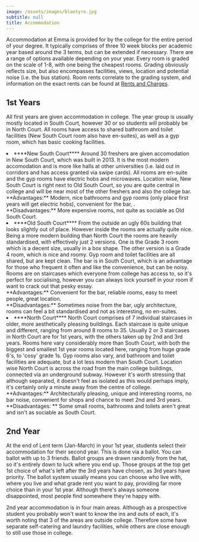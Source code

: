 ```yaml
---
image: /assets/images/blantyre.jpg
subtitle: null
title: Accommodation
---
```


Accommodation at Emma is provided for by the college for the entire period of your degree. It typically comprises of three 10 week blocks per academic year based around the 3 terms, but can be extended if necessary. There are a range of options available depending on your year. Every room is graded on the scale of 1-8, with one being the cheapest rooms. Grading obviously reflects size, but also encompasses facilities, views, location and potential noise (i.e. the bus station). Room rents correlate to the grading system, and information on the exact rents can be found at [Rents and Charges](rents.html).

## 1st Years

All first years are given accommodation in college. The year group is usually mostly located in South Court, however 30 or so students will probably be in North Court. All rooms have access to shared bathroom and toilet facilities (New South Court room also have en-suites), as well as a gyp room, which has basic cooking facilities.
<li>****New South Court****
Around 30 freshers are given accomodation in New South Court, which was built in 2013. It is the most modern accomodation and is more like halls at other universities (i.e. laid out in corridors and has access granted via swipe cards). All rooms are en-suite and the gyp rooms have electric hobs and microwaves. Location wise, New South Court is right next to Old South Court, so you are quite central in college and will be near most of the other freshers and also the college bar.</li>
**Advantages:** Modern, nice bathrooms and gyp rooms (only place first years will get electric hobs), convenient for the bar, .<br/>
**Disadvantages:** More expensive rooms, not quite as sociable as Old South Court.
<li>****Old South Court****
From the outside an ugly 60s building that looks slightly out of place. However inside the rooms are actually quite nice. Being a more modern building than North Court the rooms are heavily standardised, with effectively just 2 versions. One is the Grade 3 room which is a decent size, usually in a box shape. The other version is a Grade 4 room, which is nice and roomy. Gyp room and toilet facilities are all shared, but are kept clean. The bar is in South Court, which is an advantage for those who frequent it often and like the convenience, but can be noisy. Rooms are on staircases which everyone from college has access to, so it's perfect for socialising, however you can always lock yourself in your room if want to crack out that pesky essay.</li>
**Advantages:** Convenient for the bar, reliable rooms, easy to meet people, great location.<br/>
**Disadvantages:** Sometimes noise from the bar, ugly architecture, rooms can feel a bit standardised and not as interesting, no en-suites.
<li>****North Court****
North Court comprises of 7 individual staircases in older, more aesthetically pleasing buildings. Each staircase is quite unique and different, ranging from around 8 rooms to 35. Usually 2 or 3 staircases in North Court are for 1st years, with the others taken up by 2nd and 3rd years. Rooms here vary considerably more than South Court, with both the biggest and smallest 1st year rooms located here, ranging from huge grade 6's, to 'cosy' grade 1s. Gyp rooms also vary, and bathroom and toilet facilities are adequate, but a lot less modern than South Court. Location wise North Court is across the road from the main college buildings, connected via an underground subway. However it's worth stressing that although separated, it doesn't feel as isolated as this would perhaps imply, it's certainly only a minute away from the centre of college.</li>
**Advantages:** Architecturally pleasing, unique and interesting rooms, no bar noise, convenient for shops and chance to meet 2nd and 3rd years. <br/>
**Disadvantages: ** Some small rooms, bathrooms and toilets aren't great and isn't as sociable as South Court.

## 2nd Year 

At the end of Lent term (Jan-March) in your 1st year, students select their accommodation for their second year. This is done via a ballot. You can ballot with up to 3 friends. Ballot groups are drawn randomly from the hat, so it's entirely down to luck where you end up. Those groups at the top get 1st choice of what's left after the 3rd years have chosen, as 3rd years have priority. The ballot system usually means you can choose who live with, where you live and what grade rent you want to pay, providing far more choice than in your 1st year. Although there's always someone disappointed, most people find somewhere they're happy with.

2nd year accommodation is in four main areas. Although as a prospective student you probably won't want to know the ins and outs of each, it's worth noting that 3 of the areas are outside college. Therefore some have separate self-catering and laundry facilities, while others are close enough to still use those in college.